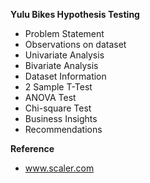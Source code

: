 **Yulu Bikes Hypothesis Testing**

* Problem Statement
* Observations on dataset
* Univariate Analysis
* Bivariate Analysis
* Dataset Information
* 2 Sample T-Test
* ANOVA Test
* Chi-square Test
* Business Insights
* Recommendations

**Reference**
* www.scaler.com
